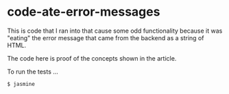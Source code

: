 # code-ate-error-messages

This is code that I ran into that cause some odd functionality because it was "eating" the error message that came from the backend as a string of HTML.

The code here is proof of the concepts shown in the article.

To run the tests ...

```
$ jasmine
```
